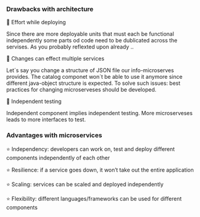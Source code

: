 
### Drawbacks with architecture

💩 Effort while deploying

Since there are more deployable units that must each be functional independently some parts od code need to be dublicated across the servises. As you probably reflexted upon already ..


💩 Changes can effect multiple services

Let´s say you change a structure of JSON file our info-microserves provides. The catalog componet won´t be able to use it anymore since different java-object structure is expected. To solve such issues: best practices for changing microserveses should be developed.

💩 Independent testing 

Independent component implies independent testing. More microserveses leads to more interfaces to test.



### Advantages with microservices

⭐ Independency: developers can work on, test and deploy different components independently of each other


⭐ Resilience: if a service goes down, it won’t take out the entire application


⭐ Scaling: services can be scaled and deployed independently


⭐ Flexibility: different languages/frameworks can be used for different components
